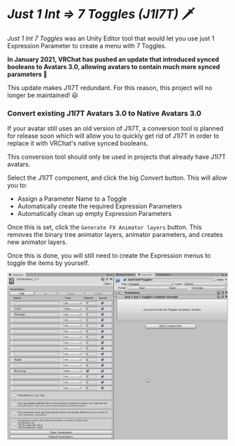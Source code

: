 # *Just 1 Int ⇒ 7 Toggles (J1I7T)* 🗡️

*Just 1 Int 7 Toggles* was an Unity Editor tool that would let you use just 1 Expression Parameter to create a menu with 7 Toggles.

**In January 2021, VRChat has pushed an update that introduced synced booleans to Avatars 3.0,
allowing avatars to contain much more synced parameters  🎉**

This update makes J1I7T redundant. For this reason, this project will no longer be maintained! 😃

### Convert existing J1I7T Avatars 3.0 to Native Avatars 3.0

If your avatar still uses an old version of J1I7T, a conversion tool is planned for release soon
which will allow you to quickly get rid of J1I7T in order to replace it with VRChat's native synced booleans.

This conversion tool should only be used in projects that already have J1I7T avatars.

Select the J1I7T component, and click the big *Convert* button. This will allow you to:

- Assign a Parameter Name to a Toggle
- Automatically create the required Expression Parameters
- Automatically clean up empty Expression Parameters

Once this is set, click the `Generate FX Animator layers` button.
This removes the binary tree animator layers, animator parameters, and creates new animator layers.

Once this is done, you will still need to create the Expression menus to toggle the items by yourself.

![](https://raw.githubusercontent.com/hai-vr/Just1Int7Toggles/z-res-pictures/Documentation/av3toggles.gif)
